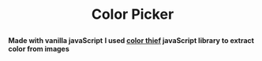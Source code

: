 # <p style="text-align: center; align: center;">Color Picker</p>

__Made with vanilla javaScript__
__I used [color thief](https://lokeshdhakar.com/projects/color-thief/) javaScript library to extract color from images__